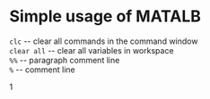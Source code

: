 # Simple usage of MATALB

`clc` -- clear all commands in the command window  
`clear all` -- clear all variables in workspace  
`%%` -- paragraph comment line  
`%` --  comment line  


1
